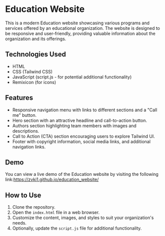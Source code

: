 # Education Website

This is a modern Education website showcasing various programs and services offered by an educational organization. The website is designed to be responsive and user-friendly, providing valuable information about the organization and its offerings.

## Technologies Used

- HTML
- CSS (Tailwind CSS)
- JavaScript (script.js - for potential additional functionality)
- Remixicon (for icons)

## Features

- Responsive navigation menu with links to different sections and a "Call me" button.
- Hero section with an attractive headline and call-to-action button.
- Authors section highlighting team members with images and descriptions.
- Call to Action (CTA) section encouraging users to explore Tailwind UI.
- Footer with copyright information, social media links, and additional navigation links.

## Demo

You can view a live demo of the Education website by visiting the following link:https://zvki1.github.io/education_website/

## How to Use

1. Clone the repository.
2. Open the `index.html` file in a web browser.
3. Customize the content, images, and styles to suit your organization's needs.
4. Optionally, update the `script.js` file for additional functionality.

